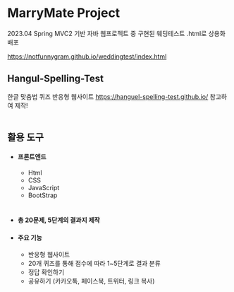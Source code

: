 # MarryMate Project
2023.04
Spring MVC2 기반 자바 웹프로젝트 중 구현된 웨딩테스트 .html로 상용화 배포

https://notfunnygram.github.io/weddingtest/index.html


## Hangul-Spelling-Test
한글 맞춤법 퀴즈 반응형 웹사이트
https://hanguel-spelling-test.github.io/
참고하여 제작!
<br><br>

## 활용 도구
* #### 프론트엔드
  * Html
  * CSS
  * JavaScript
  * BootStrap
<br><br>

- #### 총 20문제, 5단계의 결과지 제작
- #### 주요 기능
  - 반응형 웹사이트
  - 20개 퀴즈를 통해 점수에 따라 1~5단계로 결과 분류
  - 정답 확인하기
  - 공유하기 (카카오톡, 페이스북, 트위터, 링크 복사)
